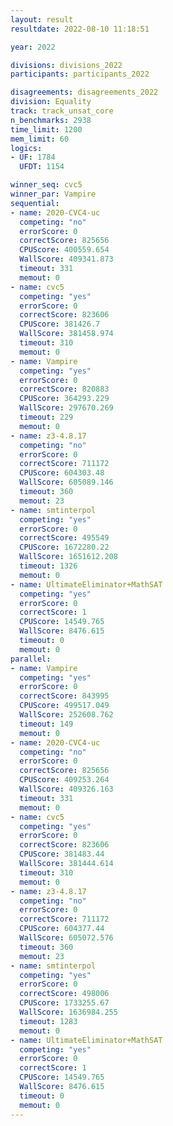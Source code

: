 ```yaml
---
layout: result
resultdate: 2022-08-10 11:18:51

year: 2022

divisions: divisions_2022
participants: participants_2022

disagreements: disagreements_2022
division: Equality
track: track_unsat_core
n_benchmarks: 2938
time_limit: 1200
mem_limit: 60
logics:
- UF: 1784
  UFDT: 1154

winner_seq: cvc5
winner_par: Vampire
sequential:
- name: 2020-CVC4-uc
  competing: "no"
  errorScore: 0
  correctScore: 825656
  CPUScore: 400559.654
  WallScore: 409341.873
  timeout: 331
  memout: 0
- name: cvc5
  competing: "yes"
  errorScore: 0
  correctScore: 823606
  CPUScore: 381426.7
  WallScore: 381458.974
  timeout: 310
  memout: 0
- name: Vampire
  competing: "yes"
  errorScore: 0
  correctScore: 820883
  CPUScore: 364293.229
  WallScore: 297670.269
  timeout: 229
  memout: 0
- name: z3-4.8.17
  competing: "no"
  errorScore: 0
  correctScore: 711172
  CPUScore: 604303.48
  WallScore: 605089.146
  timeout: 360
  memout: 23
- name: smtinterpol
  competing: "yes"
  errorScore: 0
  correctScore: 495549
  CPUScore: 1672280.22
  WallScore: 1651612.208
  timeout: 1326
  memout: 0
- name: UltimateEliminator+MathSAT
  competing: "yes"
  errorScore: 0
  correctScore: 1
  CPUScore: 14549.765
  WallScore: 8476.615
  timeout: 0
  memout: 0
parallel:
- name: Vampire
  competing: "yes"
  errorScore: 0
  correctScore: 843995
  CPUScore: 499517.049
  WallScore: 252608.762
  timeout: 149
  memout: 0
- name: 2020-CVC4-uc
  competing: "no"
  errorScore: 0
  correctScore: 825656
  CPUScore: 409253.264
  WallScore: 409326.163
  timeout: 331
  memout: 0
- name: cvc5
  competing: "yes"
  errorScore: 0
  correctScore: 823606
  CPUScore: 381483.44
  WallScore: 381444.614
  timeout: 310
  memout: 0
- name: z3-4.8.17
  competing: "no"
  errorScore: 0
  correctScore: 711172
  CPUScore: 604377.44
  WallScore: 605072.576
  timeout: 360
  memout: 23
- name: smtinterpol
  competing: "yes"
  errorScore: 0
  correctScore: 498006
  CPUScore: 1733255.67
  WallScore: 1636984.255
  timeout: 1283
  memout: 0
- name: UltimateEliminator+MathSAT
  competing: "yes"
  errorScore: 0
  correctScore: 1
  CPUScore: 14549.765
  WallScore: 8476.615
  timeout: 0
  memout: 0
---
```

